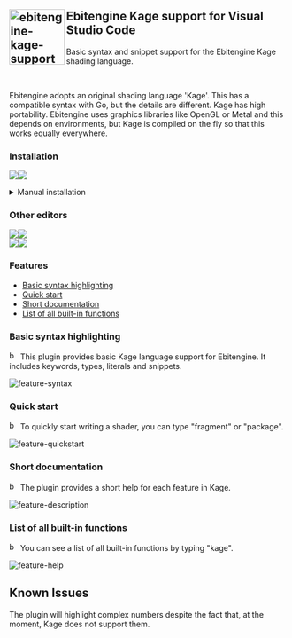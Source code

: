## <img align="left" width="100px" src="https://user-images.githubusercontent.com/19890545/179967638-6b0e4e7d-7f8c-412a-b87d-47ba8e694477.png" alt="ebitengine-kage-support" /> Ebitengine Kage support for Visual Studio Code

Basic syntax and snippet support for the Ebitengine Kage shading language. 

<br>

Ebitengine adopts an original shading language 'Kage'. This has a compatible syntax with Go, but the details are different. Kage has high portability. Ebitengine uses graphics libraries like OpenGL or Metal and this depends on environments, but Kage is compiled on the fly so that this works equally everywhere.

### Installation

[![](https://img.shields.io/badge/get%20it%20from-555555?style=for-the-badge&logo=visualstudiocode&logoColor=72a9d4)![](https://img.shields.io/badge/marketplace-72a9d4?style=for-the-badge)](https://marketplace.visualstudio.com/items?itemName=sedyh.ebitengine-kage)

<details><summary>Manual installation</summary><br>
  
  Install `vsce` from `npm`.
  
  ```
  npm install --global vsce
  ```

  Package extension in `.vsix` archive.

  ```
  vsce package
  ```

  Run this command to install package from `.vsix`, replace `ebitengine-kage.vsix` with your path.

  ```
  code --install-extension ebitengine-kage.vsix
  ```

</details>

### Other editors
[![](https://img.shields.io/badge/source-555555?style=for-the-badge&logo=sublimetext&logoColor=ba9759)](https://github.com/sedyh/ebitengine-kage-sublime)[![](https://img.shields.io/badge/download-ba9759?style=for-the-badge)](https://packagecontrol.io)<br>
[![](https://img.shields.io/badge/source-555555?style=for-the-badge&logo=vim&logoColor=60b371)](https://github.com/sedyh/ebitengine-kage-vim)[![](https://img.shields.io/badge/download-60b371?style=for-the-badge)](https://www.vim.org/scripts/script.php?script_id=6021)

### Features

- [Basic syntax highlighting](#basic-syntax-highlighting)
- [Quick start](#quick-start)
- [Short documentation](#short-documentation)
- [List of all built-in functions](#list-of-all-built-in-functions)

### Basic syntax highlighting

<a href="#features"><img src="https://user-images.githubusercontent.com/19890545/150034365-6561ab71-5cb4-466f-996c-ae4204ef7c12.png" alt="back" title="back" width="16px"/></a> This plugin provides basic Kage language support for Ebitengine. It includes keywords, types, literals and snippets.

![feature-syntax](https://user-images.githubusercontent.com/19890545/177754828-9ab585c9-56be-4304-92e5-dafa0b10ba97.png)

### Quick start

<a href="#features"><img src="https://user-images.githubusercontent.com/19890545/150034365-6561ab71-5cb4-466f-996c-ae4204ef7c12.png" alt="back" title="back" width="16px"/></a> To quickly start writing a shader, you can type "fragment" or "package".

![feature-quickstart](https://user-images.githubusercontent.com/19890545/177755034-58f14b63-f92d-4bba-8e7e-3e740cd81e60.png)

### Short documentation

<a href="#features"><img src="https://user-images.githubusercontent.com/19890545/150034365-6561ab71-5cb4-466f-996c-ae4204ef7c12.png" alt="back" title="back" width="16px"/></a> The plugin provides a short help for each feature in Kage.

![feature-description](https://user-images.githubusercontent.com/19890545/177755312-77153cff-16a7-46ce-b962-c002fc92c2ff.png)

### List of all built-in functions

<a href="#features"><img src="https://user-images.githubusercontent.com/19890545/150034365-6561ab71-5cb4-466f-996c-ae4204ef7c12.png" alt="back" title="back" width="16px"/></a> You can see a list of all built-in functions by typing "kage".

![feature-help](https://user-images.githubusercontent.com/19890545/177755430-0f020abf-abcc-4b02-8138-410695e09fbd.png)

## Known Issues

The plugin will highlight complex numbers despite the fact that, at the moment, Kage does not support them.
